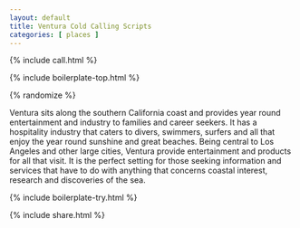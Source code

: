 ```yaml
---
layout: default
title: Ventura Cold Calling Scripts
categories: [ places ]
---
```


{% include call.html %}

{% include boilerplate-top.html %}


{% randomize %}

Ventura sits along the southern California coast and provides year round entertainment and industry to families and career seekers. It has a hospitality industry that caters to divers, swimmers, surfers and all that enjoy the year round sunshine and great beaches. Being central to Los Angeles and other large cities, Ventura provide entertainment and products for all that visit. It is the perfect setting for those seeking information and services that have to do with anything that concerns coastal interest, research and discoveries of the sea.

{% include boilerplate-try.html %}

{% include share.html %}